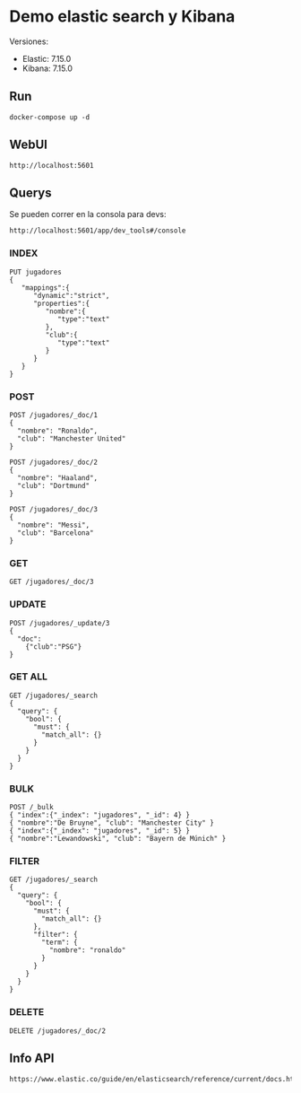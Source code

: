 # Demo elastic search y Kibana

Versiones:
* Elastic: 7.15.0
* Kibana: 7.15.0

## Run

```
docker-compose up -d
```

## WebUI

```url
http://localhost:5601
```

## Querys

Se pueden correr en la consola para devs:  
```
http://localhost:5601/app/dev_tools#/console
```

### INDEX

```
PUT jugadores 
{
   "mappings":{
      "dynamic":"strict",
      "properties":{
         "nombre":{
            "type":"text"
         },
         "club":{
            "type":"text"
         }
      }
   }
}
```

### POST

```
POST /jugadores/_doc/1
{
  "nombre": "Ronaldo",
  "club": "Manchester United"
}
```

```
POST /jugadores/_doc/2
{
  "nombre": "Haaland",
  "club": "Dortmund"
}
```

```
POST /jugadores/_doc/3
{
  "nombre": "Messi",
  "club": "Barcelona"
}
```

### GET

```
GET /jugadores/_doc/3
```

### UPDATE

```
POST /jugadores/_update/3
{ 
  "doc":
    {"club":"PSG"}
}
```

### GET ALL

```
GET /jugadores/_search
{
  "query": {
    "bool": {
      "must": {
        "match_all": {}
      }
    }
  }
}
```

### BULK

```
POST /_bulk
{ "index":{"_index": "jugadores", "_id": 4} }
{ "nombre":"De Bruyne", "club": "Manchester City" }
{ "index":{"_index": "jugadores", "_id": 5} }
{ "nombre":"Lewandowski", "club": "Bayern de Múnich" }
```

### FILTER

```
GET /jugadores/_search
{
  "query": {
    "bool": {
      "must": {
        "match_all": {}
      },
      "filter": {
        "term": {
          "nombre": "ronaldo"
        }
      }
    }
  }
}
```

### DELETE

```
DELETE /jugadores/_doc/2
```

## Info API

```url
https://www.elastic.co/guide/en/elasticsearch/reference/current/docs.html
```